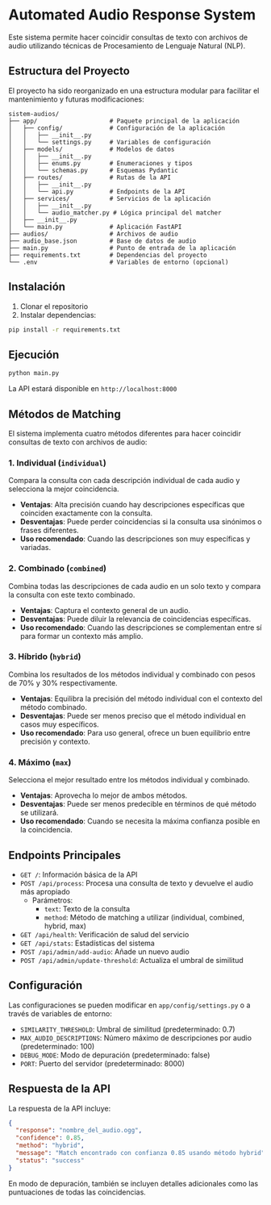 # Automated Audio Response System

Este sistema permite hacer coincidir consultas de texto con archivos de audio utilizando técnicas de Procesamiento de Lenguaje Natural (NLP).

## Estructura del Proyecto

El proyecto ha sido reorganizado en una estructura modular para facilitar el mantenimiento y futuras modificaciones:

```
sistem-audios/
├── app/                    # Paquete principal de la aplicación
│   ├── config/             # Configuración de la aplicación
│   │   ├── __init__.py
│   │   └── settings.py     # Variables de configuración
│   ├── models/             # Modelos de datos
│   │   ├── __init__.py
│   │   ├── enums.py        # Enumeraciones y tipos
│   │   └── schemas.py      # Esquemas Pydantic
│   ├── routes/             # Rutas de la API
│   │   ├── __init__.py
│   │   └── api.py          # Endpoints de la API
│   ├── services/           # Servicios de la aplicación
│   │   ├── __init__.py
│   │   └── audio_matcher.py # Lógica principal del matcher
│   ├── __init__.py
│   └── main.py             # Aplicación FastAPI
├── audios/                 # Archivos de audio
├── audio_base.json         # Base de datos de audio
├── main.py                 # Punto de entrada de la aplicación
├── requirements.txt        # Dependencias del proyecto
└── .env                    # Variables de entorno (opcional)
```

## Instalación

1. Clonar el repositorio
2. Instalar dependencias:

```bash
pip install -r requirements.txt
```

## Ejecución

```bash
python main.py
```

La API estará disponible en `http://localhost:8000`

## Métodos de Matching

El sistema implementa cuatro métodos diferentes para hacer coincidir consultas de texto con archivos de audio:

### 1. Individual (`individual`)

Compara la consulta con cada descripción individual de cada audio y selecciona la mejor coincidencia.

- **Ventajas**: Alta precisión cuando hay descripciones específicas que coinciden exactamente con la consulta.
- **Desventajas**: Puede perder coincidencias si la consulta usa sinónimos o frases diferentes.
- **Uso recomendado**: Cuando las descripciones son muy específicas y variadas.

### 2. Combinado (`combined`)

Combina todas las descripciones de cada audio en un solo texto y compara la consulta con este texto combinado.

- **Ventajas**: Captura el contexto general de un audio.
- **Desventajas**: Puede diluir la relevancia de coincidencias específicas.
- **Uso recomendado**: Cuando las descripciones se complementan entre sí para formar un contexto más amplio.

### 3. Híbrido (`hybrid`)

Combina los resultados de los métodos individual y combinado con pesos de 70% y 30% respectivamente.

- **Ventajas**: Equilibra la precisión del método individual con el contexto del método combinado.
- **Desventajas**: Puede ser menos preciso que el método individual en casos muy específicos.
- **Uso recomendado**: Para uso general, ofrece un buen equilibrio entre precisión y contexto.

### 4. Máximo (`max`)

Selecciona el mejor resultado entre los métodos individual y combinado.

- **Ventajas**: Aprovecha lo mejor de ambos métodos.
- **Desventajas**: Puede ser menos predecible en términos de qué método se utilizará.
- **Uso recomendado**: Cuando se necesita la máxima confianza posible en la coincidencia.

## Endpoints Principales

- `GET /`: Información básica de la API
- `POST /api/process`: Procesa una consulta de texto y devuelve el audio más apropiado
  - Parámetros:
    - `text`: Texto de la consulta
    - `method`: Método de matching a utilizar (individual, combined, hybrid, max)
- `GET /api/health`: Verificación de salud del servicio
- `GET /api/stats`: Estadísticas del sistema
- `POST /api/admin/add-audio`: Añade un nuevo audio
- `POST /api/admin/update-threshold`: Actualiza el umbral de similitud

## Configuración

Las configuraciones se pueden modificar en `app/config/settings.py` o a través de variables de entorno:

- `SIMILARITY_THRESHOLD`: Umbral de similitud (predeterminado: 0.7)
- `MAX_AUDIO_DESCRIPTIONS`: Número máximo de descripciones por audio (predeterminado: 100)
- `DEBUG_MODE`: Modo de depuración (predeterminado: false)
- `PORT`: Puerto del servidor (predeterminado: 8000)

## Respuesta de la API

La respuesta de la API incluye:

```json
{
  "response": "nombre_del_audio.ogg",
  "confidence": 0.85,
  "method": "hybrid",
  "message": "Match encontrado con confianza 0.85 usando método hybrid",
  "status": "success"
}
```

En modo de depuración, también se incluyen detalles adicionales como las puntuaciones de todas las coincidencias.
